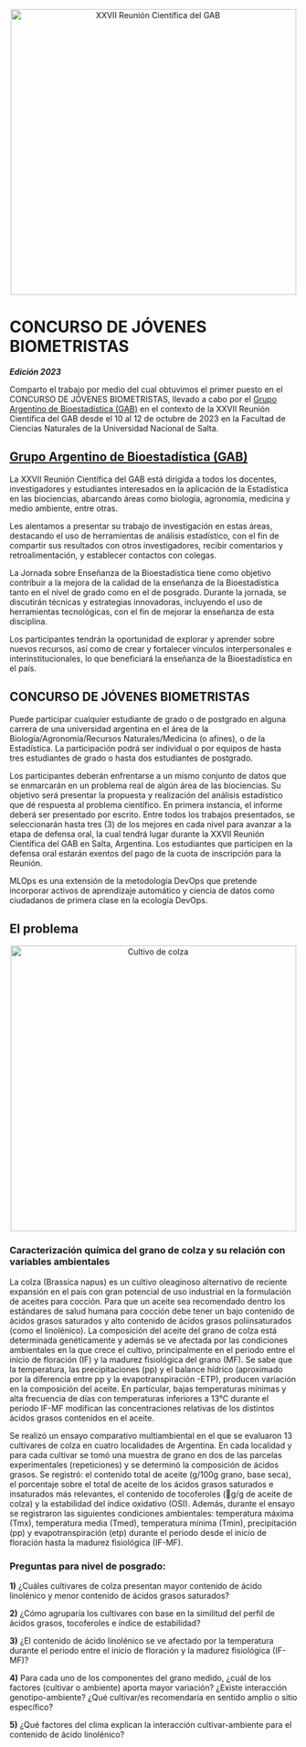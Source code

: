 <p align="center">
    <img width="500" src="https://gab.com.ar/wp-content/uploads/2023/03/logo_gab_2023_png-e1680827054697-1024x809.png" alt="XXVII Reunión Científica del GAB">
</p>

# **CONCURSO DE JÓVENES BIOMETRISTAS**

***Edición 2023*** 

Comparto el trabajo por medio del cual obtuvimos el primer puesto en el CONCURSO DE JÓVENES BIOMETRISTAS, llevado a cabo por el [Grupo Argentino de Bioestadística (GAB)](https://gab.com.ar/reunion-2023/) en el contexto de la XXVII Reunión Científica del GAB desde el 10 al 12 de octubre de 2023 en la Facultad de Ciencias Naturales de la Universidad Nacional de Salta.

## [Grupo Argentino de Bioestadística (GAB)](https://gab.com.ar/reunion-2023/)

La XXVII Reunión Científica del GAB está dirigida a todos los docentes, investigadores y estudiantes interesados en la aplicación de la Estadística en las biociencias, abarcando áreas como biología, agronomía, medicina y medio ambiente, entre otras.

Les alentamos a presentar su trabajo de investigación en estas áreas, destacando el uso de herramientas de análisis estadístico, con el fin de compartir sus resultados con otros investigadores, recibir comentarios y retroalimentación, y establecer contactos con colegas.

La Jornada sobre Enseñanza de la Bioestadística tiene como objetivo contribuir a la mejora de la calidad de la enseñanza de la Bioestadística tanto en el nivel de grado como en el de posgrado. Durante la jornada, se discutirán técnicas y estrategias innovadoras, incluyendo el uso de herramientas tecnológicas, con el fin de mejorar la enseñanza de esta disciplina.

Los participantes tendrán la oportunidad de explorar y aprender sobre nuevos recursos, así como de crear y fortalecer vínculos interpersonales e interinstitucionales, lo que beneficiará la enseñanza de la Bioestadística en el país.

## CONCURSO DE JÓVENES BIOMETRISTAS

Puede participar cualquier estudiante de grado o de postgrado en alguna carrera de una universidad argentina en el área de la Biología/Agronomía/Recursos Naturales/Medicina (o afines), o de la Estadística. La participación podrá ser individual o por equipos de hasta tres estudiantes de grado o hasta dos estudiantes de postgrado. 

Los participantes deberán enfrentarse a un mismo conjunto de datos que se enmarcarán en un problema real de algún área de las biociencias. Su objetivo será presentar la propuesta y realización del análisis estadístico que dé respuesta al problema científico. En primera instancia, el informe deberá ser presentado por escrito. Entre todos los trabajos presentados, se seleccionarán hasta tres (3) de los mejores en cada nivel para avanzar a la etapa de defensa oral, la cual tendrá  lugar durante la XXVII Reunión Científica del GAB en Salta, Argentina. Los estudiantes que participen en la defensa oral estarán exentos del pago de la cuota de inscripción para la Reunión.

MLOps es una extensión de la metodología DevOps que pretende incorporar activos de aprendizaje automático y ciencia de datos como ciudadanos de primera clase en la ecología DevOps.

## El problema

<p align="center">
    <img width="500" src="https://news.agrofystatic.com/script-img-colza_1.jpg?d=620x375" alt="Cultivo de colza">
</p>

### Caracterización química del grano de colza y su relación con variables ambientales

La colza (Brassica napus) es un cultivo oleaginoso alternativo de reciente expansión en el país con gran potencial de uso industrial en la formulación de aceites para cocción. Para que un aceite sea recomendado dentro los estándares de salud humana para cocción debe tener un bajo contenido de ácidos grasos saturados y alto contenido de ácidos grasos poliinsaturados (como el linolénico). La composición del aceite del grano de colza está determinada genéticamente y además se ve afectada por las condiciones ambientales en la que crece el cultivo, principalmente en el periodo entre el inicio de floración (IF) y la madurez fisiológica del grano (MF). Se sabe que la temperatura, las precipitaciones (pp) y el balance hídrico (aproximado por la diferencia entre pp y la evapotranspiración -ETP), producen variación en la composición del aceite. En particular, bajas temperaturas mínimas y alta frecuencia de días con temperaturas inferiores a 13°C durante el periodo IF-MF modifican las concentraciones relativas de los distintos ácidos grasos contenidos en el aceite.

Se realizó un ensayo comparativo multiambiental en el que se evaluaron 13 cultivares de colza en cuatro localidades de Argentina. En cada localidad y para cada cultivar se tomó una muestra de grano en dos de las parcelas experimentales (repeticiones) y se determinó la composición de ácidos grasos. Se registró: el contenido total de aceite (g/100g grano, base seca), el porcentaje sobre el total de aceite de los ácidos grasos saturados e insaturados más relevantes, el contenido de tocoferoles (g/g de aceite de colza) y la estabilidad del índice oxidativo (OSI). Además, durante el ensayo se registraron las siguientes condiciones ambientales: temperatura máxima (Tmx), temperatura media (Tmed), temperatura mínima (Tmin), precipitación (pp) y evapotranspiración (etp) durante el periodo desde el inicio de floración hasta la madurez fisiológica (IF-MF).

### Preguntas para nivel de posgrado:

**1)** ¿Cuáles cultivares de colza presentan mayor contenido de ácido linolénico y menor contenido de ácidos grasos saturados?

**2)** ¿Cómo agruparía los cultivares con base en la similitud del perfil de ácidos grasos, tocoferoles e índice de estabilidad?

**3)** ¿El contenido de ácido linolénico se ve afectado por la temperatura durante el periodo entre el inicio de floración y la madurez fisiológica (IF-MF)?

**4)** Para cada uno de los componentes del grano medido, ¿cuál de los factores (cultivar o ambiente) aporta mayor variación? ¿Existe interacción genotipo-ambiente? ¿Qué cultivar/es recomendaría en sentido amplio o sitio específico?

**5)** ¿Qué factores del clima explican la interacción cultivar-ambiente para el contenido de ácido linolénico?